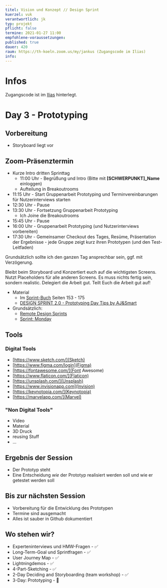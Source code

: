 ```yaml
---
titel: Vision und Konzept // Design Sprint
kuerzel: vuk
verantwortlich: jk
typ: projekt
pflicht: false
termine: 2021-01-27 11:00
empfohlene-voraussetzungen: 
published: true
dauer: 420
raum: https://th-koeln.zoom.us/my/jankus (Zugangscode im Ilias)
info: 
---
```


# Infos

Zugangscode ist im [Ilias](https://ilias.th-koeln.de/goto.php?target=fold_1658174&client_id=ILIAS_FH_Koeln) hinterlegt.

# Day 3 - Prototyping

## Vorbereitung

* Storyboard liegt vor

## Zoom-Präsenztermin

* Kurze Intro dritten Sprinttag
	* 11:00 Uhr - Begrüßung und Intro (Bitte mit **[SCHWERPUNKT]_Name** einloggen)
	* Aufteilung in Breakoutrooms
* 11:15 Uhr - Start Gruppenarbeit Prototyping und Terminvereinbarungen für Nutzerinterviews starten
* 12:30 Uhr - Pause
* 13:30 Uhr - Fortsetzung Gruppenarbeit Prototyping
	* Ich Joine die Breakoutrooms
* 15:45 Uhr - Pause
* 16:00 Uhr - Gruppenarbeit Prototyping (und Nutzerinterviews vorbereiten)
* 17:30 Uhr - Gemeinsamer Checkout des Tages, Resüme, Präsentation der Ergebnisse - jede Gruppe zeigt kurz ihren Prototypen (und den Test-Leitfaden)

Grundsätzlich sollte ich den ganzen Tag ansprechbar sein, ggf. mit Verzögerung.

Bleibt beim Storyboard und Konzertiert euch auf die wichtigsten Screens. Nutzt Placeholders für alle anderen Screens. Es muss nichts fertig sein, sondern realistic. Delegiert die Arbeit gut. Teilt Euch die Arbeit gut auf!

* Material
	* Im [Sprint-Buch](https://www.thesprintbook.com/) Seiten 153 - 175
	* [DESIGN SPRINT 2.0 - Prototyping Day Tips by AJ&Smart](https://www.youtube.com/watch?v=s_mCidFnia0)
* Grundsätzlich:
	* [Remote Design Sprints](https://www.youtube.com/playlist?list=PLxk9zj3EDi0VzC4BmYsOpxPBPeJh7ujEq)
	* [Sprint: Monday](https://www.youtube.com/watch?v=7zOBMxRYJ7I&list=PLNKW8GAxivxcwqF2OU7UvjkT_lPMqz_C8)

## Tools

### Digital Tools

* [https://www.sketch.com/](Sketch)
* [https://www.figma.com/login](Figma)
* [https://fontawesome.com/](Font Awesome)
* [https://www.flaticon.com/](Flaticon)
* [https://unsplash.com/](Unsplash)
* [https://www.invisionapp.com](Invision)
* [https://keynotopia.com/](Keynotopia)
* [https://marvelapp.com/](Marvel)

### "Non Digital Tools"

* Video
* Material
* 3D Druck
* reusing Stuff
* ...

## Ergebnis der Session

* Der Prototyp steht
* Eine Entscheidung _wie_ der Prototyp realisiert werden soll und wie er getestet werden soll

## Bis zur nächsten Session

* Vorbereitung für die Entwicklung des Prototypen
* Termine sind ausgemacht
* Alles ist sauber in Github dokumentiert

## Wo stehen wir?

* Experteninterviews und HMW-Fragen - ✅
* Long-Term-Goal und Sprintfragen - ✅
* User Journey Map - ✅
* Lightningdemos - ✅
* 4-Part-Sketching - ✅
* 2-Day Deciding and Storyboarding (team workshop) - ✅ 
* 3-Day: Prototyping - 🚧